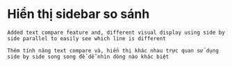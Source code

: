 
# Hiển thị sidebar so sánh
```
Added text compare feature and, different visual display using side by side parallel to easily see which line is different
```
```
Thêm tính năng text compare và, hiển thị khác nhau trực quan sử dụng side by side song song để dễ nhìn dòng nào khác biệt
```
